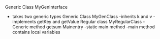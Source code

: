 Generic Class MyGenInterface
- takes two generic types
Generic Class MyGenClass
-inherits k and v
-implements getKey and getValue
Regular class MyRegularClass
-Generic method getsum
Mainentry
-static main method
-main method contains local variables